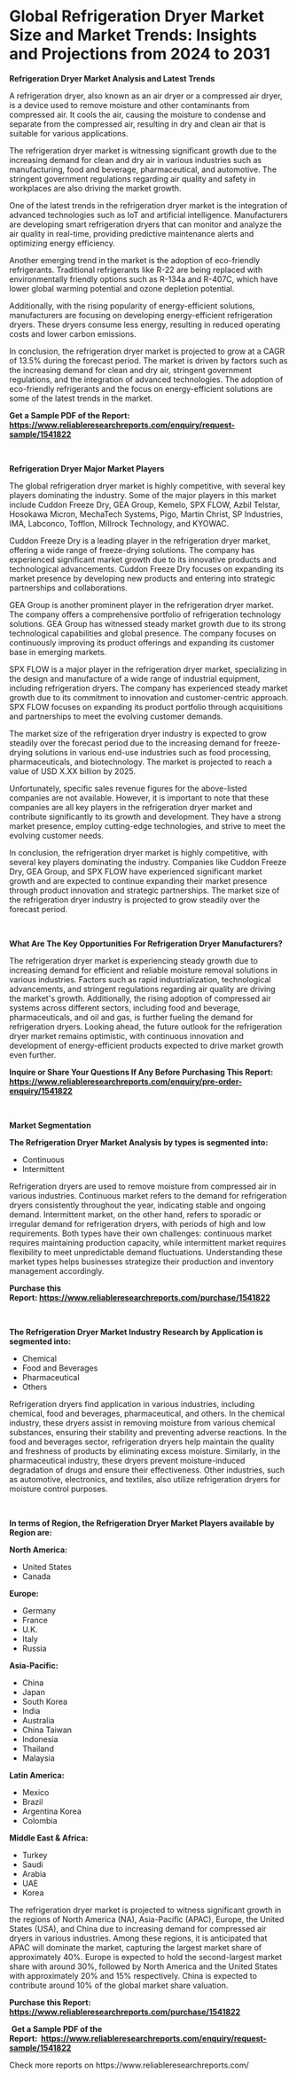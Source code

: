 <p><h1>Global Refrigeration Dryer Market Size and Market Trends: Insights and Projections from 2024 to 2031</h1></p><p><strong>Refrigeration Dryer Market Analysis and Latest Trends</strong></p>
<p><p>A refrigeration dryer, also known as an air dryer or a compressed air dryer, is a device used to remove moisture and other contaminants from compressed air. It cools the air, causing the moisture to condense and separate from the compressed air, resulting in dry and clean air that is suitable for various applications.</p><p>The refrigeration dryer market is witnessing significant growth due to the increasing demand for clean and dry air in various industries such as manufacturing, food and beverage, pharmaceutical, and automotive. The stringent government regulations regarding air quality and safety in workplaces are also driving the market growth.</p><p>One of the latest trends in the refrigeration dryer market is the integration of advanced technologies such as IoT and artificial intelligence. Manufacturers are developing smart refrigeration dryers that can monitor and analyze the air quality in real-time, providing predictive maintenance alerts and optimizing energy efficiency.</p><p>Another emerging trend in the market is the adoption of eco-friendly refrigerants. Traditional refrigerants like R-22 are being replaced with environmentally friendly options such as R-134a and R-407C, which have lower global warming potential and ozone depletion potential.</p><p>Additionally, with the rising popularity of energy-efficient solutions, manufacturers are focusing on developing energy-efficient refrigeration dryers. These dryers consume less energy, resulting in reduced operating costs and lower carbon emissions.</p><p>In conclusion, the refrigeration dryer market is projected to grow at a CAGR of 13.5% during the forecast period. The market is driven by factors such as the increasing demand for clean and dry air, stringent government regulations, and the integration of advanced technologies. The adoption of eco-friendly refrigerants and the focus on energy-efficient solutions are some of the latest trends in the market.</p></p>
<p><strong>Get a Sample PDF of the Report:&nbsp; <a href="https://www.reliableresearchreports.com/enquiry/request-sample/1541822">https://www.reliableresearchreports.com/enquiry/request-sample/1541822</a></strong></p>
<p>&nbsp;</p>
<p><strong>Refrigeration Dryer Major Market Players</strong></p>
<p><p>The global refrigeration dryer market is highly competitive, with several key players dominating the industry. Some of the major players in this market include Cuddon Freeze Dry, GEA Group, Kemelo, SPX FLOW, Azbil Telstar, Hosokawa Micron, MechaTech Systems, Pigo, Martin Christ, SP Industries, IMA, Labconco, Tofflon, Millrock Technology, and KYOWAC.</p><p>Cuddon Freeze Dry is a leading player in the refrigeration dryer market, offering a wide range of freeze-drying solutions. The company has experienced significant market growth due to its innovative products and technological advancements. Cuddon Freeze Dry focuses on expanding its market presence by developing new products and entering into strategic partnerships and collaborations.</p><p>GEA Group is another prominent player in the refrigeration dryer market. The company offers a comprehensive portfolio of refrigeration technology solutions. GEA Group has witnessed steady market growth due to its strong technological capabilities and global presence. The company focuses on continuously improving its product offerings and expanding its customer base in emerging markets.</p><p>SPX FLOW is a major player in the refrigeration dryer market, specializing in the design and manufacture of a wide range of industrial equipment, including refrigeration dryers. The company has experienced steady market growth due to its commitment to innovation and customer-centric approach. SPX FLOW focuses on expanding its product portfolio through acquisitions and partnerships to meet the evolving customer demands.</p><p>The market size of the refrigeration dryer industry is expected to grow steadily over the forecast period due to the increasing demand for freeze-drying solutions in various end-use industries such as food processing, pharmaceuticals, and biotechnology. The market is projected to reach a value of USD X.XX billion by 2025.</p><p>Unfortunately, specific sales revenue figures for the above-listed companies are not available. However, it is important to note that these companies are all key players in the refrigeration dryer market and contribute significantly to its growth and development. They have a strong market presence, employ cutting-edge technologies, and strive to meet the evolving customer needs.</p><p>In conclusion, the refrigeration dryer market is highly competitive, with several key players dominating the industry. Companies like Cuddon Freeze Dry, GEA Group, and SPX FLOW have experienced significant market growth and are expected to continue expanding their market presence through product innovation and strategic partnerships. The market size of the refrigeration dryer industry is projected to grow steadily over the forecast period.</p></p>
<p>&nbsp;</p>
<p><strong>What Are The Key Opportunities For Refrigeration Dryer Manufacturers?</strong></p>
<p><p>The refrigeration dryer market is experiencing steady growth due to increasing demand for efficient and reliable moisture removal solutions in various industries. Factors such as rapid industrialization, technological advancements, and stringent regulations regarding air quality are driving the market's growth. Additionally, the rising adoption of compressed air systems across different sectors, including food and beverage, pharmaceuticals, and oil and gas, is further fueling the demand for refrigeration dryers. Looking ahead, the future outlook for the refrigeration dryer market remains optimistic, with continuous innovation and development of energy-efficient products expected to drive market growth even further.</p></p>
<p><strong>Inquire or Share Your Questions If Any Before Purchasing This Report: <a href="https://www.reliableresearchreports.com/enquiry/pre-order-enquiry/1541822">https://www.reliableresearchreports.com/enquiry/pre-order-enquiry/1541822</a></strong></p>
<p>&nbsp;</p>
<p><strong>Market Segmentation</strong></p>
<p><strong>The Refrigeration Dryer Market Analysis by types is segmented into:</strong></p>
<p><ul><li>Continuous</li><li>Intermittent</li></ul></p>
<p><p>Refrigeration dryers are used to remove moisture from compressed air in various industries. Continuous market refers to the demand for refrigeration dryers consistently throughout the year, indicating stable and ongoing demand. Intermittent market, on the other hand, refers to sporadic or irregular demand for refrigeration dryers, with periods of high and low requirements. Both types have their own challenges: continuous market requires maintaining production capacity, while intermittent market requires flexibility to meet unpredictable demand fluctuations. Understanding these market types helps businesses strategize their production and inventory management accordingly.</p></p>
<p><strong>Purchase this Report:&nbsp;<a href="https://www.reliableresearchreports.com/purchase/1541822">https://www.reliableresearchreports.com/purchase/1541822</a></strong></p>
<p>&nbsp;</p>
<p><strong>The Refrigeration Dryer Market Industry Research by Application is segmented into:</strong></p>
<p><ul><li>Chemical</li><li>Food and Beverages</li><li>Pharmaceutical</li><li>Others</li></ul></p>
<p><p>Refrigeration dryers find application in various industries, including chemical, food and beverages, pharmaceutical, and others. In the chemical industry, these dryers assist in removing moisture from various chemical substances, ensuring their stability and preventing adverse reactions. In the food and beverages sector, refrigeration dryers help maintain the quality and freshness of products by eliminating excess moisture. Similarly, in the pharmaceutical industry, these dryers prevent moisture-induced degradation of drugs and ensure their effectiveness. Other industries, such as automotive, electronics, and textiles, also utilize refrigeration dryers for moisture control purposes.</p></p>
<p>&nbsp;</p>
<p><strong>In terms of Region, the Refrigeration Dryer Market Players available by Region are:</strong></p>
<p>
    <p> <strong> North America: </strong>
        <ul>
            <li>United States</li>
            <li>Canada</li>
        </ul>
        </p> 
    <p> <strong> Europe: </strong>
        <ul>
            <li>Germany</li>
            <li>France</li>
            <li>U.K.</li>
            <li>Italy</li>
            <li>Russia</li>
        </ul>
        </p> 
    <p> <strong> Asia-Pacific: </strong>
        <ul>
            <li>China</li>
            <li>Japan</li>
            <li>South Korea</li>
            <li>India</li>
            <li>Australia</li>
            <li>China Taiwan</li>
            <li>Indonesia</li>
            <li>Thailand</li>
            <li>Malaysia</li>
        </ul>
        </p> 
    <p> <strong> Latin America: </strong>
        <ul>
            <li>Mexico</li>
            <li>Brazil</li>
            <li>Argentina Korea</li>
            <li>Colombia</li>
        </ul>
        </p> 
    <p> <strong> Middle East & Africa: </strong>
        <ul>
            <li>Turkey</li>
            <li>Saudi</li>
            <li>Arabia</li>
            <li>UAE</li>
            <li>Korea</li>
        </ul>
    </p>
    </p>
<p><p>The refrigeration dryer market is projected to witness significant growth in the regions of North America (NA), Asia-Pacific (APAC), Europe, the United States (USA), and China due to increasing demand for compressed air dryers in various industries. Among these regions, it is anticipated that APAC will dominate the market, capturing the largest market share of approximately 40%. Europe is expected to hold the second-largest market share with around 30%, followed by North America and the United States with approximately 20% and 15% respectively. China is expected to contribute around 10% of the global market share valuation.</p></p>
<p><strong>Purchase this Report: <a href="https://www.reliableresearchreports.com/purchase/1541822">https://www.reliableresearchreports.com/purchase/1541822</a></strong></p>
<p>&nbsp;<strong>Get a Sample PDF of the Report:&nbsp;&nbsp;<a href="https://www.reliableresearchreports.com/enquiry/request-sample/1541822">https://www.reliableresearchreports.com/enquiry/request-sample/1541822</a></strong></p>
<p><strong></strong></p>
<p>Check more reports on https://www.reliableresearchreports.com/</p>